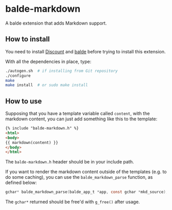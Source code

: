 balde-markdown
==============

A balde extension that adds Markdown support.


How to install
--------------

You need to install [Discount](http://www.pell.portland.or.us/~orc/Code/discount/) and [balde](http://balde.io/) before trying to install this extension.

With all the dependencies in place, type:

```sh
./autogen.sh  # if installing from Git repository
./configure
make
make install  # or sudo make install
```


How to use
----------

Supposing that you have a template variable called ``content``, with the markdown content, you can just add something like this to the template:

```html
{% include "balde-markdown.h" %}
<html>
<body>
{{ markdown(content) }}
</body>
</html>
```

The ``balde-markdown.h`` header should be in your include path.

If you want to render the markdown content outside of the templates (e.g. to do some caching), you can use the ``balde_markdown_parse`` function, as defined below:

```c
gchar* balde_markdown_parse(balde_app_t *app, const gchar *mkd_source);
```

The ``gchar*`` returned should be free'd with ``g_free()`` after usage.
